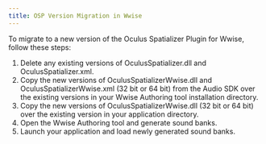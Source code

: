 ```yaml
---
title: OSP Version Migration in Wwise
---
```




To migrate to a new version of the Oculus Spatializer Plugin for Wwise, follow these steps:

1. Delete any existing versions of OculusSpatializer.dll and OculusSpatializer.xml.
2. Copy the new versions of OculusSpatializerWwise.dll and OculusSpatializerWwise.xml (32 bit or 64 bit) from the Audio SDK over the existing versions in your Wwise Authoring tool installation directory.
3. Copy the new versions of OculusSpatializerWwise.dll (32 bit or 64 bit) over the existing version in your application directory.
4. Open the Wwise Authoring tool and generate sound banks.
5. Launch your application and load newly generated sound banks.

